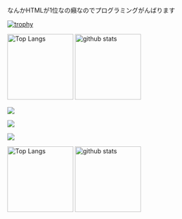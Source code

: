なんかHTMLが1位なの癪なのでプログラミングがんばります

[![trophy](https://github-profile-trophy.vercel.app/?username=Shiryu-Toujima-1f10210346&theme=onedark&column=7
)](https://github.com/ryo-ma/github-profile-trophy)

<p align="left"> 
  <img alt="Top Langs" height="150px" src="https://github-readme-stats.vercel.app/api/top-langs/?username=Shiryu-Toujima-1f10210346&layout=compact&show_icons=true&theme=onedark" />
  <img alt="github stats" height="150px" src="https://github-readme-stats.vercel.app/api?username=Shiryu-Toujima-1f10210346&theme=onedark&show_icons=ture" />
</p>

![](http://github-profile-summary-cards.vercel.app/api/cards/profile-details?username=Shiryu-Toujima-1f10210346&theme=slateorange)

![](http://github-profile-summary-cards.vercel.app/api/cards/stats?username=Shiryu-Toujima-1f10210346&theme=slateorange)

![](http://github-profile-summary-cards.vercel.app/api/cards/productive-time?username=Shiryu-Toujima-1f10210346&theme=slateorange&utcOffset=8)

<p align="left"> 
  <img alt="Top Langs" height="150px" src="[https://github-readme-stats.vercel.app/api/top-langs/?username=Shiryu-Toujima-1f10210346](http://github-profile-summary-cards.vercel.app/api/cards/stats?username=Shiryu-Toujima-1f10210346&theme=slateorange)&layout=compact&show_icons=true&theme=onedark" />
  <img alt="github stats" height="150px" src="[https://github-readme-stats.vercel.app/api?username=Shiryu-Toujima-1f10210346](http://github-profile-summary-cards.vercel.app/api/cards/productive-time?username=Shiryu-Toujima-1f10210346&theme=slateorange&utcOffset=8)http://github-profile-summary-cards.vercel.app/api/cards/productive-time?username=Shiryu-Toujima-1f10210346&theme=slateorange&utcOffset=8&theme=onedark&show_icons=ture" />
</p>
